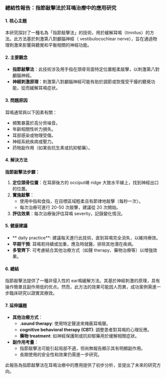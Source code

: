 ### 總結性報告：指節敲擊法於耳鳴治療中的應用研究

#### 1. 核心主題
本研究探討了一種名為「指節敲擊法」的技術，用於緩解耳鳴（tinnitus）的方法。此方法基於刺激第八對顱腦神經（ vestibulocochlear nerve），旨在通過物理刺激來影響與聽覺和平衡相關的神經功能。

#### 2. 主要觀念
- **指節敲擊法**：此技術涉及用手指在頭骨背面特定位置輕柔敲擊，以刺激第八對顱腦神經。
- **神經刺激原理**：刺激第八對顱腦神經可能有助於調節或恢復受干擾的聽覺功能，從而緩解耳鳴症状。

#### 3. 問題原因
耳鳴通常與以下因素有關：
- 頻繁暴露於高分貝噪音。
- 年齡相關性听力損失。
- 耳部感染或物理受傷。
- 神經系統疾病或壓力。
- 药物副作用（如某些抗生素或抗抑郁藥）。

#### 4. 解決方法
**指節敲擊法步驟：**
1. **定位頭骨位置**：在耳廓後方的 occiput嵴 ridge 大致水平線上，找到神經出口的位置。
2. **實施敲擊**：
   - 使用中指和食指，在目標區域輕柔且有節律地敲擊（每秒一次）。
   - 每次治療可進行 20-50 次敲擊，建議從 20 次開始。
3. **評估效果**：每次治療後評估耳鳴 severity，記錄變化情況。

#### 5. 健康建議
- ** daily practice**: 建議每天進行此技術，直到耳鳴完全消失，以維持療效。
- **早期干預**: 耳鳴若持續或加重，應及時就醫，排除其他潛在疾病。
- **多管齊下**: 可考慮結合其他治療方式（如聲 therapy、藥物治療等）以增強效果。

#### 6. 總結
指節敲擊法提供了一種非侵入性的 ear鳴緩解方法。其基於神經刺激的原理，具有操作簡單且副作用低的优点。然而，此方法的效果可能因人而異，成功案例需進一步臨床研究以證實其療效。

#### 7. 延伸議題
- **其他治療方式**：
   - **.sound therapy**: 使用特定聲波來掩蔽耳鳴聲。
   - **cognitive behavioral therapy (CBT)**: 調整患者對耳鳴的心理反應。
   - **藥物 treatment**: 如神經保護劑或抗抑郁藥用於缓解相關症狀。
- **副作用考量**：
   - 指節敲擊法可能引起局部不適，但尚無報告顯示其有明顯副作用。
   - 長期使用的安全性和效果仍需進一步研究。

此報告為指節敲擊法在耳鳴治療中的應用提供了初步分析，並提出了未來的研究方向。